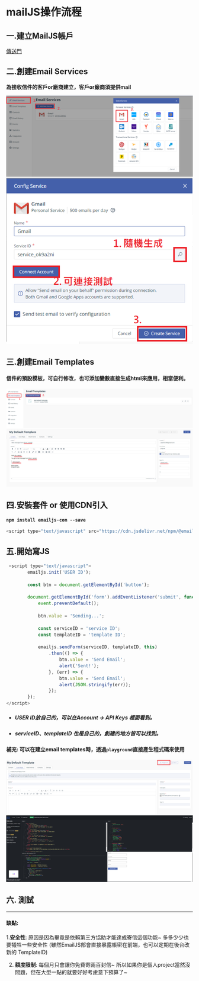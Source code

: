 # mailJS操作流程

## 一.建立MailJS帳戶
[傳送門](https://dashboard.emailjs.com/admin)

## 二.創建Email Services
**為接收信件的客戶or廠商建立，客戶or廠商須提供mail**

![email_services](https://github.com/jingruei/repo-images/blob/master/images_for_blogs/email_services.png?raw=true)
![email_services_Config](https://github.com/jingruei/repo-images/blob/master/images_for_blogs/email_services_Config.png?raw=true)
## 三.創建Email Templates
#### 信件的預設模板，可自行修改，也可添加變數直接生成html來應用，相當便利。
![email_templates](https://github.com/jingruei/repo-images/blob/master/images_for_blogs/email_templates.png?raw=true)
![email_templates_model](https://github.com/jingruei/repo-images/blob/master/images_for_blogs/email_templates_model.png?raw=true)


## 四.安裝套件 or 使用CDN引入

**`npm install emailjs-com --save`**
```js
<script type="text/javascript" src="https://cdn.jsdelivr.net/npm/@emailjs/browser@3/dist/email.min.js"></script>
```

## 五.開始寫JS
```js
 <script type="text/javascript">
        emailjs.init('USER ID');  

        const btn = document.getElementById('button');

        document.getElementById('form').addEventListener('submit', function (event) {
            event.preventDefault();

            btn.value = 'Sending...';

            const serviceID = 'service ID';
            const templateID = 'template ID';

            emailjs.sendForm(serviceID, templateID, this)
                .then(() => {
                    btn.value = 'Send Email';
                    alert('Sent!');
                }, (err) => {
                    btn.value = 'Send Email';
                    alert(JSON.stringify(err));
                });
        });
</script>
```
- ##### USER ID放自己的，可以在Account -> API Keys 裡面看到。
- ##### serviceID、templateID 也是自己的，創建的地方皆可以找到。

#### 補充: 可以在建立email templates時，透過`playground`直接產生程式碼來使用
![email_templates_playground](https://github.com/jingruei/repo-images/blob/master/images_for_blogs/email_templates_playground.png?raw=true)
![email_templates_playground_code](https://github.com/jingruei/repo-images/blob/master/images_for_blogs/email_templates_playground_code.png?raw=true)

## 六. 測試
---
#### **缺點:**
1.**安全性**: 原因是因為畢竟是依賴第三方協助才能達成寄信這個功能~ 多多少少也要犧牲一些安全性 (雖然EmailJS部會直接暴露帳密在前端，也可以定期在後台改新的 TemplateID)

2. **額度限制**: 每個月只會讓你免費寄兩百封信~ 所以如果你是個人project當然沒問題，但在大型一點的就要好好考慮意下預算了~